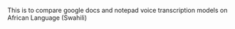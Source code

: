 This is to compare google docs and notepad voice transcription models on African Language (Swahili)
